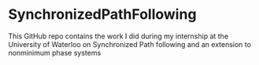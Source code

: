 # SynchronizedPathFollowing
This GitHub repo contains the work I did during my internship at the University of Waterloo on Synchronized Path following and an extension to nonminimum phase systems
